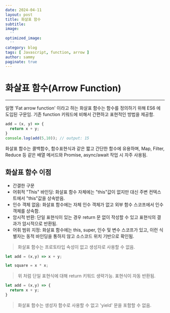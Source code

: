 ```yaml
---
date: 2024-04-11
layout: post
title: 화살표 함수
subtitle:  
image: 
  ''
optimized_image:    
  ''
category: blog
tags: [ Javascript, function, arrow ]
author: sammy
paginate: true
---
```


# 화살표 함수(Arrow Function)
*****
일명 'Fat arrow function' 이라고 하는 화살표 함수는 함수를 정의하기 위해 ES6 에 도입된 구문임.
기존 function 키워드에 비해서 간편하고 표현적인 방법을 제공함.

```js
add = (x, y) => {
  return x + y;
}
console.log(add(5,10)); // output: 15
```
화살표 함수는 콜백함수, 함수표현식과 같은 짧고 간단한 함수에 유용하며, Map, Filter, Reduce 등 같은 배열 메서드와 Promise, async/await 작업 시 자주 사용됨.

## 화살표 함수 이점
* 간결한 구문
* 어휘적 "This" 바인딩: 화살표 함수 자체에는 "this"값이 없지만 대신 주변 컨텍스트에서 "this"값을 상속받음.
* 인수 객체 없음: 화살표 함수에는 자체 인수 객체가 없고 외부 함수 스코프에서 인수 객체를 상속함.
* 암시적 반환: 단일 표현식이 있는 경우 return 문 없이 작성할 수 있고 표현식의 결과가 암시적으로 반환됨.
* 어휘 범위 지정: 화살표 함수에는 this, super, 인수 및 변수 스코프가 있고, 이런 식별자는 동적 바인딩을 통하지 않고 소스코드 위치 기반으로 확인됨.

> 화살표 함수는 프로토타입 속성이 없고 생성자로 사용할 수 없음.

```js
let add = (x,y) => x + y;
```

```js
let square = x * x;
```

> 위 처럼 단일 표현식에 대해 return 키워드 생략가능. 표현식이 자동 반환됨.

```js
let add = (x,y) => {
  return x + y;
} 
```
> 화살표 함수는 생성자 함수로 사용할 수 없고 'yield' 문을 포함할 수 없음.

